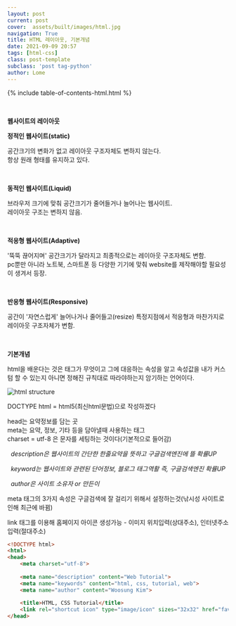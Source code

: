 ```yaml
---
layout: post
current: post
cover:  assets/built/images/html.jpg
navigation: True
title: HTML 레이아웃, 기본개념
date: 2021-09-09 20:57
tags: [html-css]
class: post-template
subclass: 'post tag-python'
author: Lome
---
```


<span></span>

{% include table-of-contents-html.html %}

<br>

<strong class="subtitle_fontAwesome">웹사이트의 레이아웃</strong>

<strong class="subtitle2_fontAwesome">정적인 웹사이트(static)</strong>


공간크기의 변화가 없고 레이아웃 구조자체도 변하지 않는다.<br>
항상 원래 형태를 유지하고 있다.

<br>

<strong class="subtitle2_fontAwesome">동적인 웹사이트(Liquid) </strong>

브라우저 크기에 맞춰 공간크기가 줄어들거나 늘어나는 웹사이트. <br>
레이아웃 구조는 변하지 않음.

<br>

<strong class="subtitle2_fontAwesome">적응형 웹사이트(Adaptive) </strong>


'뚝뚝 끊어지며' 공간크기가 달라지고 최종적으로는 레이아웃 구조자체도 변함. <br>
pc뿐만 아니라 노트북, 스마트폰 등 다양한 기기에 맞춰 website를 제작해야할 필요성이 생겨서 등장.

<br>

<strong class="subtitle2_fontAwesome">반응형 웹사이트(Responsive) </strong>


공간이 '자연스럽게' 늘어나거나 줄어들고(resize) 특정지점에서 적응형과 마찬가지로 레이아웃 구조자체가 변함. 

<br>

<strong class="subtitle_fontAwesome">기본개념</strong>

html을 배운다는 것은 태그가 무엇이고 그에 대응하는 속성을 알고 속성값을 내가 커스텀 할 수 있는지 아니면 정해진 규칙대로 따라야하는지 암기하는 언어이다. </p>

![html structure](assets/built/images/tagstruct.jpg)

DOCTYPE html = html5(최신html문법)으로 작성하겠다

head는 요약정보를 담는 곳 <br>
meta는 요약, 정보, 기타 등을 담아낼때 사용하는 태그 <br>
charset = utf-8 은 문자를 세팅하는 것이다(기본적으로 들어감)

<i class="fa fa-pencil">&#160;&#160;description은 웹사이트의 간단한 한줄요약을 뜻하고 구글검색엔진에 뜰 확률UP</i>

<i class="fa fa-pencil">&#160;&#160;keyword는 웹사이트와 관련된 단어정보, 블로그 태그역활 즉, 구글검색엔진 확률UP </i>

<i class="fa fa-pencil">&#160;&#160;author은 사이트 소유자 or 만든이 </i>

meta 태그의 3가지 속성은 구글검색에 잘 걸리기 위해서 설정하는것(낚시성 사이트로 인해 최근에 바뀜)

link 태그를 이용해 홈페이지 아이콘 생성가능 - 이미지 위치입력(상대주소), 인터넷주소 입력(절대주소)

~~~html
<!DOCTYPE html>
<html>
<head>
	<meta charset="utf-8"> 
    
	<meta name="description" content="Web Tutorial">
	<meta name="keywords" content="html, css, tutorial, web">
	<meta name="author" content="Woosung Kim">
    
	<title>HTML, CSS Tutorial</title>
	<link rel="shortcut icon" type="image/icon" sizes="32x32" href="favicon.ico">
</head>
~~~